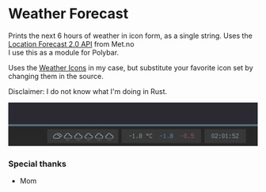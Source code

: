 # Weather Forecast

Prints the next 6 hours of weather in icon form, as a single string. Uses the [Location Forecast 2.0 API](https://api.met.no/weatherapi/locationforecast/2.0/documentation) from Met.no
<br>
I use this as a module for Polybar.

Uses the [Weather Icons](https://erikflowers.github.io/weather-icons) in my case, but substitute your favorite icon set by changing them in the source.

Disclaimer: I do not know what I'm doing in Rust.
<br>

![Screenshot of this in use as a Polybar module](./screenshot.png?raw=true)

### Special thanks

- Mom

